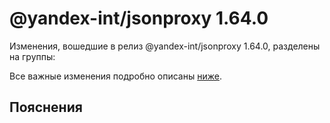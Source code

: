 # @yandex-int/jsonproxy 1.64.0

<!-- ЧЕЛОВЕЧЕСКОЕ ВСТУПЛЕНИЕ -->

Изменения, вошедшие в релиз @yandex-int/jsonproxy 1.64.0, разделены на группы:

Все важные изменения подробно описаны [ниже](#Пояснения).

## Пояснения

